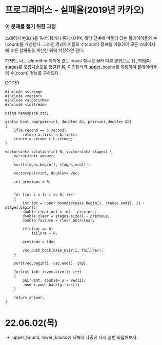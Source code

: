 # 프로그래머스 - 실패율(2019년 카카오)

### 이 문제를 풀기 위한 과정
스테이지 번호(i)를 1부터 N까지 증가시키며, 해당 단계에 머물러 있는 플레이어들의 수(count)를 계산한다. 
그러한 플레이어들의 수(count) 정보를 이용하여 모든 스테이지에 ㄸ른 실패율을 계산한 뒤에 저장하면 된다. 

하지만, 나는 algorithm 헤더에 있는 count 함수를 몰라 다른 방법으로 접근하였다. 
stages를 오름차순으로 정렬한 뒤, 이진탐색의 upper_bound를 이용하여 플레이어들의 수(count) 정보를 구하였다.  

CODE1

    #include <string>
    #include <vector>
    #include <algorithm>
    #include <iostream>

    using namespace std;

    static bool cmp(pair<int, double> &a, pair<int,double> &b)
    {
        if(a.second == b.second)
            return a.first < b.first;
        return a.second > b.second;
    }

    vector<int> solution(int N, vector<int> stages) {
        vector<int> answer;

        sort(stages.begin(), stages.end());

        vector<pair<int, double>> vec;
        
        int previous = 0;
        

        for (int i = 1; i <= N; i++)
        {
            int idx = upper_bound(stages.begin(), stages.end(), i) - stages.begin();
            double clear_not = idx - previous;
            double clear = stages.size() - previous;
            double failure = clear_not/clear;

            if(clear == 0)
                failure = 0;
            
            previous = idx;
            
            vec.push_back(make_pair(i, failure));
        }
        
        sort(vec.begin(), vec.end(), cmp);
        
        for(int i=0; i<vec.size(); i++)
        {
            pair<int, double> p = vec[i];
            answer.push_back(p.first);
        }

        return answer;
    }

# 22.06.02(목)
* upper_bound, lower_bound에 대해서 나중에 다시 한번 복습해보자.